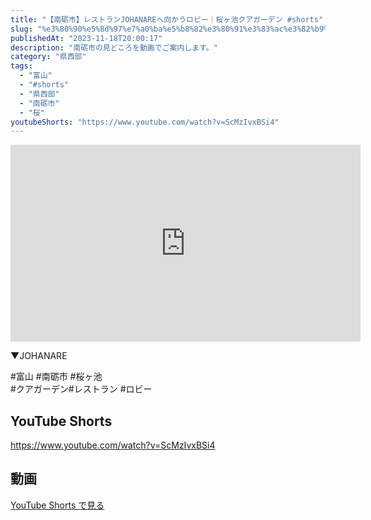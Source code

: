```yaml
---
title: "【南砺市】レストランJOHANAREへ向かうロビー｜桜ヶ池クアガーデン #shorts"
slug: "%e3%80%90%e5%8d%97%e7%a0%ba%e5%b8%82%e3%80%91%e3%83%ac%e3%82%b9%e3%83%88%e3%83%a9%e3%83%b3johanare%e3%81%b8%e5%90%91%e3%81%8b%e3%81%86%e3%83%ad%e3%83%93%e3%83%bc%ef%bd%9c%e6%a1%9c%e3%83%b6%e6%b1%a0"
publishedAt: "2023-11-18T20:00:17"
description: "南砺市の見どころを動画でご案内します。"
category: "県西部"
tags: 
  - "富山"
  - "#shorts"
  - "県西部"
  - "南砺市"
  - "桜"
youtubeShorts: "https://www.youtube.com/watch?v=ScMzIvxBSi4"
---
```


<iframe width="560" height="315" src="https://www.youtube.com/embed/JUszQuNfJgE" frameborder="0" allowfullscreen></iframe>

▼JOHANARE

#富山 #南砺市 #桜ヶ池<br />
#クアガーデン#レストラン #ロビー

## YouTube Shorts

https://www.youtube.com/watch?v=ScMzIvxBSi4

## 動画

[YouTube Shorts で見る](https://www.youtube.com/watch?v=ScMzIvxBSi4)

